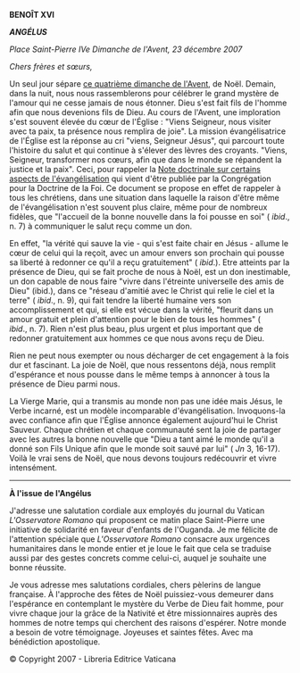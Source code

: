 **BENOÎT XVI**

***ANGÉLUS***

*Place Saint-Pierre* *IVe Dimanche de l'Avent, 23 décembre 2007*

*Chers frères et sœurs,*

Un seul jour sépare [ce quatrième dimanche de l'Avent](http://www.vatican.va/liturgical_year/advent/2007/avvento_2007_fr.html), de Noël. Demain, dans la nuit, nous nous rassemblerons pour célébrer le grand mystère de l'amour qui ne cesse jamais de nous étonner. Dieu s'est fait fils de l'homme afin que nous devenions fils de Dieu. Au cours de l'Avent, une imploration s'est souvent élevée du cœur de l'Église : "Viens Seigneur, nous visiter avec ta paix, ta présence nous remplira de joie". La mission évangélisatrice de l'Église est la réponse au cri "viens, Seigneur Jésus", qui parcourt toute l'histoire du salut et qui continue à s'élever des lèvres des croyants. "Viens, Seigneur, transformer nos cœurs, afin que dans le monde se répandent la justice et la paix". Ceci, pour rappeler la [Note doctrinale sur certains aspects de l'évangélisation](http://www.vatican.va/roman_curia/congregations/cfaith/documents/rc_con_cfaith_doc_20071203_nota-evangelizzazione_fr.html) qui vient d'être publiée par la Congrégation pour la Doctrine de la Foi. Ce document se propose en effet de rappeler à tous les chrétiens, dans une situation dans laquelle la raison d'être même de l'évangélisation n'est souvent plus claire, même pour de nombreux fidèles, que "l'accueil de la bonne nouvelle dans la foi pousse en soi" ( *ibid*., n. 7) à communiquer le salut reçu comme un don.

En effet, "la vérité qui sauve la vie - qui s'est faite chair en Jésus - allume le cœur de celui qui la reçoit, avec un amour envers son prochain qui pousse sa liberté à redonner ce qu'il a reçu gratuitement" ( *ibid*.). Etre atteints par la présence de Dieu, qui se fait proche de nous à Noël, est un don inestimable, un don capable de nous faire "vivre dans l'étreinte universelle des amis de Dieu" (ibid.), dans ce "réseau d'amitié avec le Christ qui relie le ciel et la terre" ( *ibid*., n. 9), qui fait tendre la liberté humaine vers son accomplissement et qui, si elle est vécue dans la vérité, "fleurit dans un amour gratuit et plein d'attention pour le bien de tous les hommes" ( *ibid*., n. 7). Rien n'est plus beau, plus urgent et plus important que de redonner gratuitement aux hommes ce que nous avons reçu de Dieu.

Rien ne peut nous exempter ou nous décharger de cet engagement à la fois dur et fascinant. La joie de Noël, que nous ressentons déjà, nous remplit d'espérance et nous pousse dans le même temps à annoncer à tous la présence de Dieu parmi nous.

La Vierge Marie, qui a transmis au monde non pas une idée mais Jésus, le Verbe incarné, est un modèle incomparable d'évangélisation. Invoquons-la avec confiance afin que l'Église annonce également aujourd'hui le Christ Sauveur. Chaque chrétien et chaque communauté sent la joie de partager avec les autres la bonne nouvelle que "Dieu a tant aimé le monde qu'il a donné son Fils Unique afin que le monde soit sauvé par lui" ( *Jn* 3, 16-17). Voilà le vrai sens de Noël, que nous devons toujours redécouvrir et vivre intensément.

* * *

**À l'issue de l'Angélus**

J'adresse une salutation cordiale aux employés du journal du Vatican *L'Osservatore Romano* qui proposent ce matin place Saint-Pierre une initiative de solidarité en faveur d'enfants de l'Ouganda. Je me félicite de l'attention spéciale que *L'Osservatore Romano* consacre aux urgences humanitaires dans le monde entier et je loue le fait que cela se traduise aussi par des gestes concrets comme celui-ci, auquel je souhaite une bonne réussite.

Je vous adresse mes salutations cordiales, chers pèlerins de langue française. À l'approche des fêtes de Noël puissiez-vous demeurer dans l'espérance en contemplant le mystère du Verbe de Dieu fait homme, pour vivre chaque jour la grâce de la Nativité et être missionnaires auprès des hommes de notre temps qui cherchent des raisons d'espérer. Notre monde a besoin de votre témoignage. Joyeuses et saintes fêtes. Avec ma bénédiction apostolique.

© Copyright 2007 - Libreria Editrice Vaticana